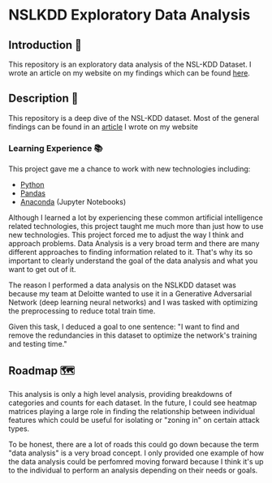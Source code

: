 # NSLKDD Exploratory Data Analysis

## Introduction 🎩

This repository is an exploratory data analysis of the NSL-KDD Dataset.
I wrote an article on my website on my findings which can be found [here](https://gerrysaporito.com/articles/technology).

## Description 📝

This repository is a deep dive of the NSL-KDD dataset. Most of the general findings can be found in an [article](https://gerrysaporito.com/articles/technology) I wrote on my website

### Learning Experience 📚

This project gave me a chance to work with new technologies including:

- [Python](https://www.gerrysaporito.com/)
- [Pandas](https://gerrysaporito.com)
- [Anaconda](https://gerrysaporito.com/) (Jupyter Notebooks)

Although I learned a lot by experiencing these common artificial intelligence related technologies, this project taught me much more than just how to use new technologies. This project forced me to adjust the way I think and approach problems. Data Analysis is a very broad term and there are many different approaches to finding information related to it. That's why its so important to clearly understand the goal of the data analysis and what you want to get out of it.

The reason I performed a data analysis on the NSLKDD dataset was because my team at Deloitte wanted to use it in a Generative Adversarial Network (deep learning neural networks) and I was tasked with optimizing the preprocessing to reduce total train time.

Given this task, I deduced a goal to one sentence: "I want to find and remove the redundancies in this dataset to optimize the network's training and testing time."

## Roadmap 🗺

This analysis is only a high level analysis, providing breakdowns of categories and counts for each dataset. In the future, I could see heatmap matrices playing a large role in finding the relationship between individual features which could be useful for isolating or "zoning in" on certain attack types.

To be honest, there are a lot of roads this could go down because the term "data analysis" is a very broad concept. I only provided one example of how the data analysis could be perfomred moving forward because I think it's up to the individual to perform an analysis depending on their needs or goals.

